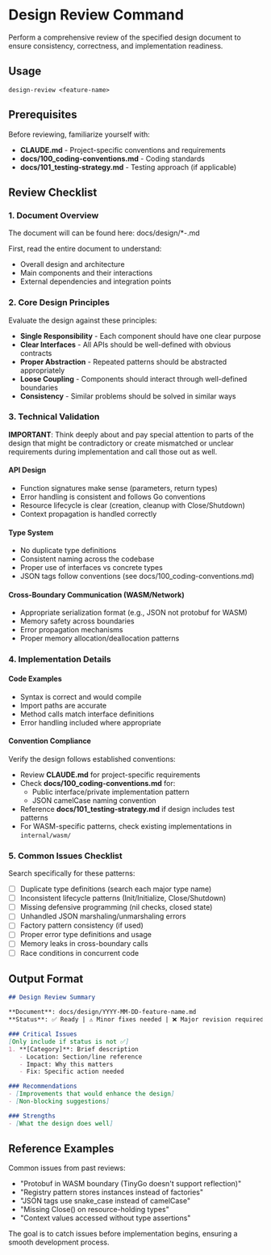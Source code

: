 # Design Review Command

Perform a comprehensive review of the specified design document to ensure consistency, correctness, and implementation readiness.

## Usage
```
design-review <feature-name>
```

## Prerequisites
Before reviewing, familiarize yourself with:
- **CLAUDE.md** - Project-specific conventions and requirements
- **docs/100_coding-conventions.md** - Coding standards
- **docs/101_testing-strategy.md** - Testing approach (if applicable)

## Review Checklist

### 1. Document Overview
The document will can be found here: docs/design/*-<feature-name>.md

First, read the entire document to understand:
- Overall design and architecture
- Main components and their interactions
- External dependencies and integration points

### 2. Core Design Principles
Evaluate the design against these principles:
- **Single Responsibility** - Each component should have one clear purpose
- **Clear Interfaces** - All APIs should be well-defined with obvious contracts
- **Proper Abstraction** - Repeated patterns should be abstracted appropriately
- **Loose Coupling** - Components should interact through well-defined boundaries
- **Consistency** - Similar problems should be solved in similar ways

### 3. Technical Validation

**IMPORTANT**: Think deeply about and pay special attention to parts of the design that might be contradictory or create mismatched or unclear requirements during implementation and call those out as well.

#### API Design
- Function signatures make sense (parameters, return types)
- Error handling is consistent and follows Go conventions
- Resource lifecycle is clear (creation, cleanup with Close/Shutdown)
- Context propagation is handled correctly

#### Type System
- No duplicate type definitions
- Consistent naming across the codebase
- Proper use of interfaces vs concrete types
- JSON tags follow conventions (see docs/100_coding-conventions.md)

#### Cross-Boundary Communication (WASM/Network)
- Appropriate serialization format (e.g., JSON not protobuf for WASM)
- Memory safety across boundaries
- Error propagation mechanisms
- Proper memory allocation/deallocation patterns

### 4. Implementation Details

#### Code Examples
- Syntax is correct and would compile
- Import paths are accurate
- Method calls match interface definitions
- Error handling included where appropriate

#### Convention Compliance
Verify the design follows established conventions:
- Review **CLAUDE.md** for project-specific requirements
- Check **docs/100_coding-conventions.md** for:
  - Public interface/private implementation pattern
  - JSON camelCase naming convention
- Reference **docs/101_testing-strategy.md** if design includes test patterns
- For WASM-specific patterns, check existing implementations in `internal/wasm/`

### 5. Common Issues Checklist

Search specifically for these patterns:
- [ ] Duplicate type definitions (search each major type name)
- [ ] Inconsistent lifecycle patterns (Init/Initialize, Close/Shutdown)
- [ ] Missing defensive programming (nil checks, closed state)
- [ ] Unhandled JSON marshaling/unmarshaling errors
- [ ] Factory pattern consistency (if used)
- [ ] Proper error type definitions and usage
- [ ] Memory leaks in cross-boundary calls
- [ ] Race conditions in concurrent code

## Output Format

```markdown
## Design Review Summary

**Document**: docs/design/YYYY-MM-DD-feature-name.md
**Status**: ✅ Ready | ⚠️ Minor fixes needed | ❌ Major revision required

### Critical Issues
[Only include if status is not ✅]
1. **[Category]**: Brief description
   - Location: Section/line reference
   - Impact: Why this matters
   - Fix: Specific action needed

### Recommendations
- [Improvements that would enhance the design]
- [Non-blocking suggestions]

### Strengths
- [What the design does well]
```

## Reference Examples

Common issues from past reviews:
- "Protobuf in WASM boundary (TinyGo doesn't support reflection)"
- "Registry pattern stores instances instead of factories"
- "JSON tags use snake_case instead of camelCase"
- "Missing Close() on resource-holding types"
- "Context values accessed without type assertions"

The goal is to catch issues before implementation begins, ensuring a smooth development process.